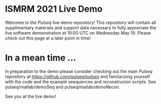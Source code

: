 # ISMRM 2021 Live Demo

Welcome to the *Pulseq* live demo repository! This repository will contain all supplimentary materials and support data necessary to fully appreciate the live software demonstration at 19:00 UTC on Wednesday May 19. Please check out this page at a later point in time! 

# In a mean time ...

In preparation to the demo please consider checking out the main *Pulseq* repository at https://github.com/pulseq/pulseq and familarizing yourself with the code and the example seequences and reconstructon scripts. See 
pulseq/matlab/demoSeq and pulseq/matlab/demoRecon.

See you at the live demo!

